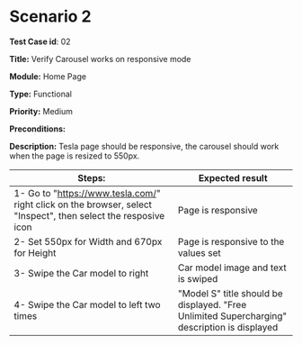 # Scenario 2

**Test Case id**: 
02

**Title:**
Verify Carousel works on responsive mode
 
**Module:** 
Home Page

**Type:**
Functional

**Priority:**
Medium

**Preconditions:**

**Description:**
Tesla page should be responsive, the carousel should work when the page is resized to 550px.

| Steps: | Expected result |
| --- | --- |
| 1- Go to "https://www.tesla.com/" right click on the browser, select "Inspect", then select the resposive icon | Page is responsive  |
| 2- Set 550px for Width and 670px for Height | Page is responsive to the values set |
| 3- Swipe the Car model to right | Car model image and text is swiped |
| 4- Swipe the Car model to left two times | "Model S" title should be displayed. "Free Unlimited Supercharging" description is displayed |

